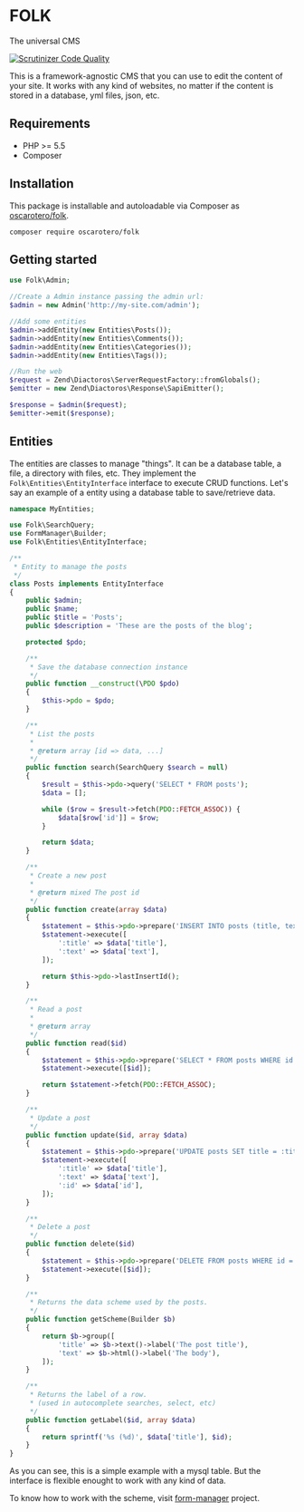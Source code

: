 # FOLK

The universal CMS

[![Scrutinizer Code Quality](https://scrutinizer-ci.com/g/oscarotero/folk/badges/quality-score.png?b=master)](https://scrutinizer-ci.com/g/oscarotero/folk/?branch=master)

This is a framework-agnostic CMS that you can use to edit the content of your site. It works with any kind of websites, no matter if the content is stored in a database, yml files, json, etc.

## Requirements

* PHP >= 5.5
* Composer

## Installation

This package is installable and autoloadable via Composer as [oscarotero/folk](https://packagist.org/packages/oscarotero/folk).

```
composer require oscarotero/folk
```

## Getting started

```php
use Folk\Admin;

//Create a Admin instance passing the admin url:
$admin = new Admin('http://my-site.com/admin');

//Add some entities
$admin->addEntity(new Entities\Posts());
$admin->addEntity(new Entities\Comments());
$admin->addEntity(new Entities\Categories());
$admin->addEntity(new Entities\Tags());

//Run the web
$request = Zend\Diactoros\ServerRequestFactory::fromGlobals();
$emitter = new Zend\Diactoros\Response\SapiEmitter();

$response = $admin($request);
$emitter->emit($response);
```

## Entities

The entities are classes to manage "things". It can be a database table, a file, a directory with files, etc. They implement the `Folk\Entities\EntityInterface` interface to execute CRUD functions. Let's say an example of a entity using a database table to save/retrieve data.

```php
namespace MyEntities;

use Folk\SearchQuery;
use FormManager\Builder;
use Folk\Entities\EntityInterface;

/**
 * Entity to manage the posts
 */
class Posts implements EntityInterface
{
    public $admin;
    public $name;
    public $title = 'Posts';
    public $description = 'These are the posts of the blog';

    protected $pdo;

    /**
     * Save the database connection instance
     */
    public function __construct(\PDO $pdo)
    {
        $this->pdo = $pdo;
    }

    /**
     * List the posts
     *
     * @return array [id => data, ...]
     */
    public function search(SearchQuery $search = null)
    {
        $result = $this->pdo->query('SELECT * FROM posts');
        $data = [];

        while ($row = $result->fetch(PDO::FETCH_ASSOC)) {
            $data[$row['id']] = $row;
        }

        return $data;
    }

    /**
     * Create a new post
     *
     * @return mixed The post id
     */
    public function create(array $data)
    {
        $statement = $this->pdo->prepare('INSERT INTO posts (title, text) VALUES (:title, :text)');
        $statement->execute([
            ':title' => $data['title'],
            ':text' => $data['text'],
        ]);

        return $this->pdo->lastInsertId();
    }

    /**
     * Read a post
     *
     * @return array
     */
    public function read($id)
    {
        $statement = $this->pdo->prepare('SELECT * FROM posts WHERE id = ? LIMIT 1');
        $statement->execute([$id]);

        return $statement->fetch(PDO::FETCH_ASSOC);
    }

    /**
     * Update a post
     */
    public function update($id, array $data)
    {
        $statement = $this->pdo->prepare('UPDATE posts SET title = :title, text = :text WHERE id = :id LIMIT 1');
        $statement->execute([
            ':title' => $data['title'],
            ':text' => $data['text'],
            ':id' => $data['id'],
        ]);
    }

    /**
     * Delete a post
     */
    public function delete($id)
    {
        $statement = $this->pdo->prepare('DELETE FROM posts WHERE id = ? LIMIT 1');
        $statement->execute([$id]);
    }

    /**
     * Returns the data scheme used by the posts.
     */
    public function getScheme(Builder $b)
    {
        return $b->group([
            'title' => $b->text()->label('The post title'),
            'text' => $b->html()->label('The body'),
        ]);
    }

    /**
     * Returns the label of a row.
     * (used in autocomplete searches, select, etc)
     */
    public function getLabel($id, array $data)
    {
        return sprintf('%s (%d)', $data['title'], $id);
    }
}
```

As you can see, this is a simple example with a mysql table. But the interface is flexible enought to work with any kind of data.

To know how to work with the scheme, visit [form-manager](https://github.com/oscarotero/form-manager/) project.



